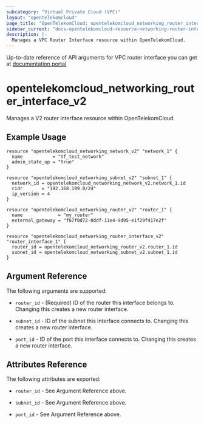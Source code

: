 ```yaml
---
subcategory: "Virtual Private Cloud (VPC)"
layout: "opentelekomcloud"
page_title: "OpenTelekomCloud: opentelekomcloud_networking_router_interface_v2"
sidebar_current: "docs-opentelekomcloud-resource-networking-router-interface-v2"
description: |-
  Manages a VPC Router Interface resource within OpenTelekomCloud.
---
```


Up-to-date reference of API arguments for VPC router interface you can get at
[documentation portal](https://docs.otc.t-systems.com/virtual-private-cloud/api-ref/native_openstack_neutron_apis_v2.0/router)

# opentelekomcloud_networking_router_interface_v2

Manages a V2 router interface resource within OpenTelekomCloud.

## Example Usage

```hcl
resource "opentelekomcloud_networking_network_v2" "network_1" {
  name           = "tf_test_network"
  admin_state_up = "true"
}

resource "opentelekomcloud_networking_subnet_v2" "subnet_1" {
  network_id = opentelekomcloud_networking_network_v2.network_1.id
  cidr       = "192.168.199.0/24"
  ip_version = 4
}

resource "opentelekomcloud_networking_router_v2" "router_1" {
  name             = "my_router"
  external_gateway = "f67f0d72-0ddf-11e4-9d95-e1f29f417e2f"
}

resource "opentelekomcloud_networking_router_interface_v2" "router_interface_1" {
  router_id = opentelekomcloud_networking_router_v2.router_1.id
  subnet_id = opentelekomcloud_networking_subnet_v2.subnet_1.id
}
```

## Argument Reference

The following arguments are supported:

* `router_id` - (Required) ID of the router this interface belongs to. Changing
  this creates a new router interface.

* `subnet_id` - ID of the subnet this interface connects to. Changing
  this creates a new router interface.

* `port_id` - ID of the port this interface connects to. Changing
  this creates a new router interface.

## Attributes Reference

The following attributes are exported:

* `router_id` - See Argument Reference above.

* `subnet_id` - See Argument Reference above.

* `port_id` - See Argument Reference above.
